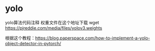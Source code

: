 # yolo
yolo算法代码注释
权重文件在这个地址下载
wget https://pjreddie.com/media/files/yolov3.weights

根据这个教程：https://blog.paperspace.com/how-to-implement-a-yolo-object-detector-in-pytorch/
